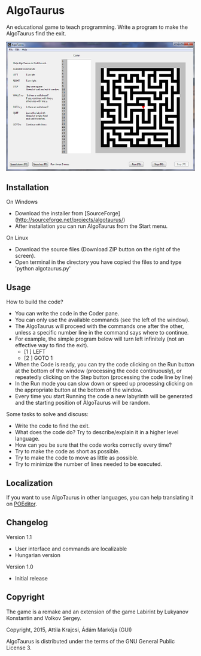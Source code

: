 AlgoTaurus
==========
An educational game to teach programming.
Write a program to make the AlgoTaurus find the exit.

![AlgoTaurus](screenshot.png)

## Installation

On Windows
- Download the installer from [SourceForge] (http://sourceforge.net/projects/algotaurus/)
- After installation you can run AlgoTaurus from the Start menu.

On Linux
- Download the source files (Download ZIP button on the right of the screen).
- Open terminal in the directory you have copied the files to and type 'python algotaurus.py' 

## Usage

How to build the code?

- You can write the code in the Coder pane.
- You can only use the available commands (see the left of the window).
- The AlgoTaurus will proceed with the commands one after the other, unless a specific number line in the command says where to continue.
- For example, the simple program below will turn left infinitely (not an effective way to find the exit).
    - [1 ] LEFT
    - [2 ] GOTO 1
- When the Code is ready, you can try the code clicking on the Run button at the bottom of the window (processing the code continuously), 
or repeatedly clicking on the Step button (processing the code line by line)
- In the Run mode you can slow down or speed up processing clicking on the appropriate button at the bottom of the window.
- Every time you start Running the code a new labyrinth will be generated and the starting position of AlgoTaurus will be random. 

Some tasks to solve and discuss:

- Write the code to find the exit.
- What does the code do? Try to describe/explain it in a higher level language.
- How can you be sure that the code works correctly every time?
- Try to make the code as short as possible.
- Try to make the code to move as little as possible.
- Try to minimize the number of lines needed to be executed.

## Localization

If you want to use AlgoTaurus in other languages, you can help translating it on [POEditor](https://poeditor.com/projects/view?id=91267). 

## Changelog

Version 1.1
- User interface and commands are localizable
- Hungarian version 

Version 1.0
- Initial release

## Copyright

The game is a remake and an extension of the game Labirint by Lukyanov Konstantin and Volkov Sergey.

Copyright, 2015, Attila Krajcsi, Ádám Markója (GUI)

AlgoTaurus is distributed under the terms of the GNU General Public License 3.
